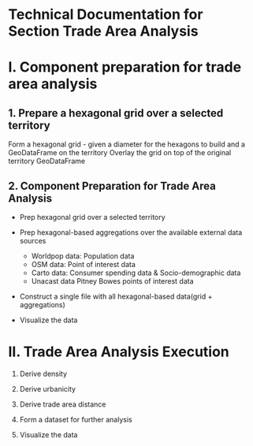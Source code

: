 # Technical Documentation for Section Trade Area Analysis











# I. Component preparation for trade area analysis

## 1. Prepare a hexagonal grid over a selected territory

Form a hexagonal grid - given a diameter for the hexagons to build and a GeoDataFrame on the territory
Overlay the grid on top of the original territory GeoDataFrame


## 2. **Component Preparation for Trade Area Analysis**



- Prep hexagonal grid over a selected territory

- Prep hexagonal-based aggregations over the available external data sources

  - Worldpop data: Population data
  - OSM data: Point of interest data
  - Carto data: Consumer spending data & Socio-demographic data
  - Unacast data Pitney Bowes points of interest data


- Construct a single file with all hexagonal-based data(grid + aggregations)

- Visualize the data

# II. Trade Area Analysis Execution

 1. Derive density

 2. Derive urbanicity

 3. Derive trade area distance

 4. Form a dataset for further analysis

 5. Visualize the data

